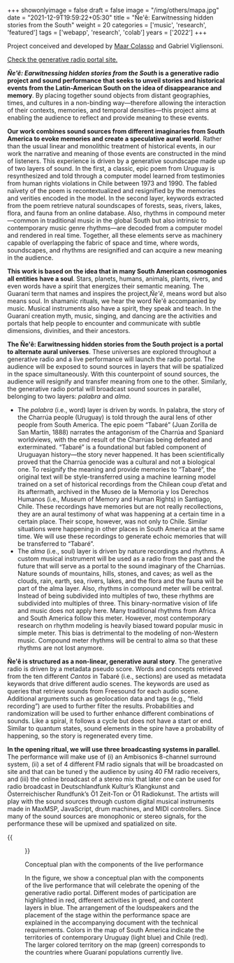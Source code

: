 +++
showonlyimage = false
draft = false
image = "/img/others/mapa.jpg"
date = "2021-12-9T19:59:22+05:30"
title = "Ñe'ê: Earwitnessing hidden stories from the South"
weight = 20
categories = ['music', 'research', 'featured']
tags = ['webapp', 'research', 'colab']
years = ['2022']
+++

<!--more-->

Project conceived and developed by [Maar Colasso](https://maar.world/) and Gabriel Vigliensoni.

[Check the generative radio portal site.](https://media.vigliensoni.com/code/generative-radio/test/)

**_Ñe'ê: Earwitnessing hidden stories from the South_ is a generative radio project and sound performance that seeks to unveil stories and historical events from the Latin-American South on the idea of disappearance and memory**. By placing together sound objects from distant geographies, times, and cultures in a non-binding way—therefore allowing the interaction of their contexts, memories, and temporal densities—this project aims at enabling the audience to reflect and provide meaning to these events. 

**Our work combines sound sources from different imaginaries from South America to evoke memories and create a speculative aural world**. Rather than the usual linear and monolithic treatment of historical events, in our work the narrative and meaning of those events are constructed in the mind of listeners. This experience is driven by a generative soundscape made up of two layers of sound. In the first, a classic, epic poem from Uruguay is resynthesized and told through a computer model learned from testimonies from human rights violations in Chile between 1973 and 1990. The fabled naïvety of the poem is recontextualized and resignified by the memories and verities encoded in the model. In the second layer, keywords extracted from the poem retrieve natural soundscapes of forests, seas, rivers, lakes, flora, and fauna from an online database. Also, rhythms in compound meter—common in traditional music in the global South but also intrinsic to contemporary music genre rhythms—are decoded from a computer model and rendered in real time. Together, all these elements serve as machinery capable of overlapping the fabric of space and time, where words, soundscapes, and rhythms are resignified and can acquire a new meaning in the audience.

 
**This work is based on the idea that in many South American cosmogonies all entities have a soul**. Stars, planets, humans, animals, plants, rivers, and even words have a spirit that energizes their semantic meaning. The Guaraní term that names and inspires the project,_Ñe'ê_, means word but also means soul. In shamanic rituals, we
hear the word Ñe'ê accompanied by music. Musical instruments also have a spirit, they speak and teach. In the Guaraní creation myth, music, singing, and dancing are the activities and portals that help people to encounter and communicate with subtle dimensions, divinities, and their ancestors.

**The Ñe'ê: Earwitnessing hidden stories from the South project is a portal to alternate aural universes**. These universes are explored throughout a generative radio and a live performance will launch the radio portal. The audience will be exposed to sound sources in layers that will be spatialized in the space simultaneously. With this counterpoint of sound sources, the audience will resignify and transfer meaning from one to the other. Similarly, the generative radio portal will broadcast sound sources in parallel, belonging to two layers: _palabra_ and _alma_.

- The _palabra_ (i.e., word) layer is driven by words. In palabra, the story of the Charrúa people (Uruguay) is told through the aural lens of other people from South America. The epic poem “Tabaré” (Juan Zorilla de San Martín, 1888) narrates the antagonism of the Charrúa and Spaniard worldviews, with the end result of the Charrúas being defeated and exterminated. “Tabaré” is a foundational but fabled component of Uruguayan history—the story never happened. It has been scientifically proved that the Charrúa genocide was a cultural and not a biological one. To resignify the meaning and provide memories to “Tabaré”, the original text will be style-transferred using a machine learning model trained on a set of historical recordings from the Chilean coup d’etat and its aftermath, archived in the Museo de la Memoria y los Derechos Humanos (i.e., Museum of Memory and Human Rights) in Santiago, Chile. These recordings have memories but are not really recollections, they are an aural testimony of what was happening at a certain time in a certain place. Their scope, however, was not only to Chile. Similar situations were happening in other places in South America at the same time. We will use these recordings to generate echoic memories that will be transferred to “Tabaré”.
- The _alma_ (i.e., soul) layer is driven by nature recordings and rhythms. A custom musical instrument will be used as a radio from the past and the future that will serve as a portal to the sound imaginary of the Charrúas. Nature sounds of mountains, hills, stones, and caves; as well as the clouds, rain, earth, sea, rivers, lakes, and the flora and the fauna will be part of the alma layer. Also, rhythms in compound meter will be central. Instead of being subdivided into multiples of two, these rhythms are subdivided into multiples of three. This binary-normative vision of life and music does not apply here. Many traditional rhythms from Africa and South America follow this meter. However, most contemporary research on rhythm modeling is heavily biased toward popular music in simple meter. This bias is detrimental to the modeling of non-Western music. Compound meter rhythms will be central to alma so that these rhythms are not lost anymore.

**Ñe'ê is structured as a non-linear, generative aural story**. The generative radio is driven by a metadata pseudo score. Words and concepts retrieved from the ten different _Cantos_ in Tabaré (i.e., sections) are used as metadata keywords that drive different audio scenes. The keywords are used as queries that retrieve sounds from Freesound for each audio scene. Additional arguments such as geolocation data and tags (e.g., “field recording”) are used to further filter the results. Probabilities and randomization will be used to further enhance different combinations of sounds. Like a spiral, it follows a cycle but does not have a start or end. Similar to quantum states, sound elements in the spire have a probability of happening, so the story is regenerated every time.

**In the opening ritual, we will use three broadcasting systems in parallel.** The performance will make use of (i) an Ambisonics 8-channel surround system, (ii) a set of 4 different FM radio signals that will be broadcasted on site and that can be tuned y the audience by using 40 FM radio receivers, and (iii) the online broadcast of a stereo mix that later one can be used for radio broadcast in Deutschlandfunk Kultur’s Klangkunst and Österreichischer Rundfunk’s Ö1 Zeit-Ton or Ö1 Radiokunst. The artists will play with the sound sources through custom digital musical instruments made in MaxMSP, JavaScript, drum machines, and MIDI controllers. Since many of the sound sources are monophonic or stereo signals, for the performance these will be upmixed and spatialized on site.

{{<figure src="/img/others/nehe-mapa-placing.jpg">}}
<div class="text-caption">Conceptual plan with the components of the live performance</div>

In the figure, we show a conceptual plan with the components of the live performance that will celebrate the opening of the generative radio portal. Different modes of participation are highlighted in red, different activities in greed, and content layers in blue. The arrangement of the loudspeakers and the placement of the stage within the performance space are explained in the accompanying document with the technical requirements. Colors in the map of South America indicate the territories of contemporary Uruguay (light blue) and Chile (red). The larger colored territory on the map (green) corresponds to the countries where Guaraní populations currently live.



